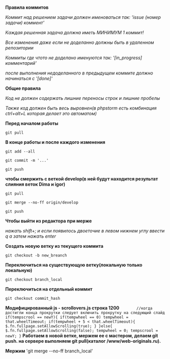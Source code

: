 **Правила коммитов**

_Коммит над решением задачи должен именоваться так: 'issue (номер задачи) коммент'_

_Каждая решенная задача должна иметь МИНИМУМ 1 коммит!_

_Все изменения даже если не доделанно должны быть в удаленном репозитории_

_Коммиты где чтото не доделано именуются так: '[in_progress] комментарий'_

_после выполнения недоделанного в предыдущем коммите должно начинаться с '[done]'_

**Общие правила**

_Код не должен содержать лишние переносы строк и лишние пробелы_

_Также код должен быть весь выровнен(в phpstorm есть комбинация ctrl+alt+L которая делает это автоматом)_

**Перед началом работы**

`git pull`

**В конце работы и после каждого изменения**

`git add --all`

`git commit -m '...'`

`git push`

**чтобы смержить с веткой develop(в ней будут находится результат слияния веток Dima и igor)**

`git pull`

`git merge --no-ff origin/develop`

`git push`

**Чтобы выйти из редактора при мерже**

_нажать shift+; и если появилось двоеточие в левом нижнем углу ввести q а затем нажать enter_

**Создать новую ветку из текущего коммита**

`git checkout -b new_breanch`

**Переключиться на существующую ветку(локальную только локальную)**

`git checkout branch_local`

**Переключиться на отдельный коммит**

`git checkout commit_hash`

**Модифицированный js - scrollovers.js строка 1200**
`       
                //когда достигли конца прокрутки следует включить прокрутку на следующий слайд
                if(tempscrool == newY){
                    if(tempwheel == 0) tempwheel =  that.wheelTimeout;
                    if(tempwheel + 5 < that.wheelTimeout){
                        $.fn.fullpage.setAllowScrolling(true);
                    }
                }else{
                    $.fn.fullpage.setAllowScrolling(false);
                    tempwheel = 0;
                    tempscrool = newY;
                } `
  **Работаем в новой ветке, мержем ее с мастером, делаем git push. на сервере выполняем git pull(каталог /www/web-originals.ru).**
  
 **Мержим**
 'git merge --no-ff branch_local' 
